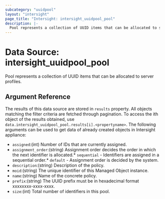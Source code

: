 ```yaml
---
subcategory: "uuidpool"
layout: "intersight"
page_title: "Intersight: intersight_uuidpool_pool"
description: |-
  Pool represents a collection of UUID items that can be allocated to server profiles.
---
```


# Data Source: intersight_uuidpool_pool
Pool represents a collection of UUID items that can be allocated to server profiles.
## Argument Reference
The results of this data source are stored in `results` property.
All objects matching the filter criteria are fetched through pagination.
To access the ith object of the results obtained, use `data.intersight_uuidpool_pool.results[i].<propertyname>`.
The following arguments can be used to get data of already created objects in Intersight appliance:
* `assigned`:(int) Number of IDs that are currently assigned. 
* `assignment_order`:(string) Assignment order decides the order in which the next identifier is allocated.* `sequential` - Identifiers are assigned in a sequential order.* `default` - Assignment order is decided by the system. 
* `description`:(string) Description of the policy. 
* `moid`:(string) The unique identifier of this Managed Object instance. 
* `name`:(string) Name of the concrete policy. 
* `prefix`:(string) The UUID prefix must be in hexadecimal format xxxxxxxx-xxxx-xxxx. 
* `size`:(int) Total number of identifiers in this pool. 
 